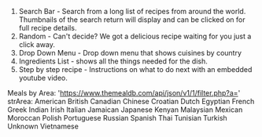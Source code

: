
1. Search Bar - Search from a long list of recipes from around the world. Thumbnails of the search return will display and can be clicked on for full recipe details.
2. Random - Can't decide? We got a delicious recipe waiting for you just a click away. 
3. Drop Down Menu - Drop down menu that shows cuisines by country
5. Ingredients List - shows all the things needed for the dish.
6. Step by step recipe - Instructions on what to do next with an embedded youtube video.

Meals by Area: 'https://www.themealdb.com/api/json/v1/1/filter.php?a='
    strArea: American
            British
            Canadian
            Chinese
            Croatian
            Dutch
            Egyptian
            French
            Greek
            Indian
            Irish
            Italian
            Jamaican
            Japanese
            Kenyan
            Malaysian
            Mexican
            Moroccan
            Polish
            Portuguese
            Russian
            Spanish
            Thai
            Tunisian
            Turkish
            Unknown
            Vietnamese

